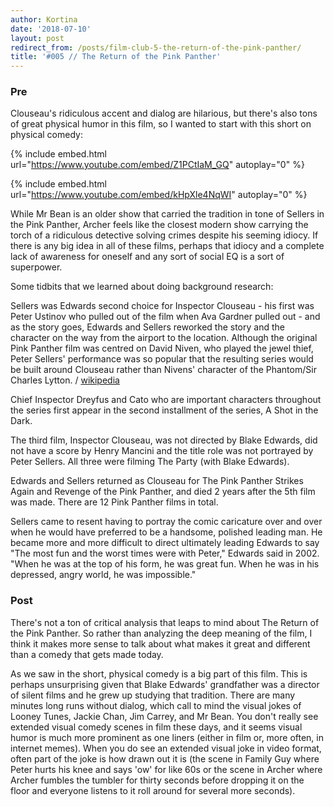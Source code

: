 ```yaml
---
author: Kortina
date: '2018-07-10'
layout: post
redirect_from: /posts/film-club-5-the-return-of-the-pink-panther/
title: '#005 // The Return of the Pink Panther'
---
```


### Pre

Clouseau's ridiculous accent and dialog are hilarious, but there's also tons of great physical humor in this film, so I wanted to start with this short on physical comedy:

{% include embed.html url="https://www.youtube.com/embed/Z1PCtIaM_GQ" autoplay="0" %}

{% include embed.html url="https://www.youtube.com/embed/kHpXle4NqWI" autoplay="0" %}

While Mr Bean is an older show that carried the tradition in tone of Sellers in the Pink Panther, Archer feels like the closest modern show carrying the torch of a ridiculous detective solving crimes despite his seeming idiocy. If there is any big idea in all of these films, perhaps that idiocy and a complete lack of awareness for oneself and any sort of social EQ is a sort of superpower.

Some tidbits that we learned about doing background research:

Sellers was Edwards second choice for Inspector Clouseau - his first was Peter Ustinov who pulled out of the film when Ava Gardner pulled out - and as the story goes, Edwards and Sellers reworked the story and the character on the way from the airport to the location. Although the original Pink Panther film was centred on David Niven, who played the jewel thief, Peter Sellers' performance was so popular that the resulting series would be built around Clouseau rather than Nivens' character of the Phantom/Sir Charles Lytton. / [wikipedia](https://en.wikipedia.org/wiki/The_Pink_Panther)

Chief Inspector Dreyfus and Cato who are important characters throughout the series first appear in the second installment of the series, A Shot in the Dark.

The third film, Inspector Clouseau, was not directed by Blake Edwards, did not have a score by Henry Mancini and the title role was not portrayed by Peter Sellers. All three were filming The Party (with Blake Edwards).

Edwards and Sellers returned as Clouseau for The Pink Panther Strikes Again and Revenge of the Pink Panther, and died 2 years after the 5th film was made. There are 12 Pink Panther films in total.

Sellers came to resent having to portray the comic caricature over and over when he would have preferred to be a handsome, polished leading man. He became more and more difficult to direct ultimately leading Edwards to say "The most fun and the worst times were with Peter," Edwards said in 2002. "When he was at the top of his form, he was great fun. When he was in his depressed, angry world, he was impossible."

### Post

There's not a ton of critical analysis that leaps to mind about The Return of the Pink Panther. So rather than analyzing the deep meaning of the film, I think it makes more sense to talk about what makes it great and different than a comedy that gets made today.

As we saw in the short, physical comedy is a big part of this film. This is perhaps unsurprising given that Blake Edwards' grandfather was a director of silent films and he grew up studying that tradition. There are many minutes long runs without dialog, which call to mind the visual jokes of Looney Tunes, Jackie Chan, Jim Carrey, and Mr Bean. You don't really see extended visual comedy scenes in film these days, and it seems visual humor is much more prominent as one liners (either in film or, more often, in internet memes). When you do see an extended visual joke in video format, often part of the joke is how drawn out it is (the scene in Family Guy where Peter hurts his knee and says 'ow' for like 60s or the scene in Archer where Archer fumbles the tumbler for thirty seconds before dropping it on the floor and everyone listens to it roll around for several more seconds).